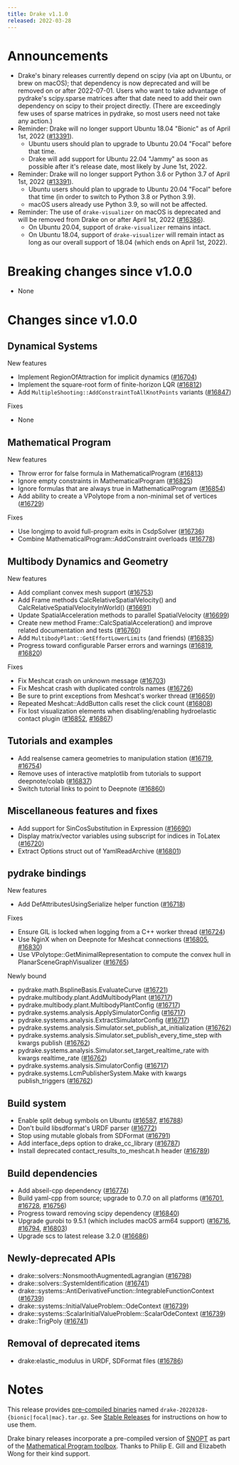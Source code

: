 ```yaml
---
title: Drake v1.1.0
released: 2022-03-28
---
```


# Announcements

* Drake's binary releases currently depend on scipy (via apt on Ubuntu, or brew
  on macOS); that dependency is now deprecated and will be removed on or after
  2022-07-01. Users who want to take advantage of pydrake's scipy.sparse
  matrices after that date need to add their own dependency on scipy to their
  project directly. (There are exceedingly few uses of sparse matrices in
  pydrake, so most users need not take any action.)
* Reminder: Drake will no longer support Ubuntu 18.04 "Bionic" as of
  April 1st, 2022 ([#13391][_#13391]).
  * Ubuntu users should plan to upgrade to Ubuntu 20.04 "Focal" before that
    time.
  * Drake will add support for Ubuntu 22.04 "Jammy" as soon as possible
    after it's release date, most likely by June 1st, 2022.
* Reminder: Drake will no longer support Python 3.6 or Python 3.7 of
  April 1st, 2022 ([#13391][_#13391]).
  * Ubuntu users should plan to upgrade to Ubuntu 20.04 "Focal" before that
    time (in order to switch to Python 3.8 or Python 3.9).
  * macOS users already use Python 3.9, so will not be affected.
* Reminder: The use of ``drake-visualizer`` on macOS is deprecated and will be
  removed from Drake on or after April 1st, 2022 ([#16386][_#16386]).
  * On Ubuntu 20.04, support of ``drake-visualizer`` remains intact.
  * On Ubuntu 18.04, support of ``drake-visualizer`` will remain intact as
    long as our overall support of 18.04 (which ends on April 1st, 2022).

# Breaking changes since v1.0.0

* None

# Changes since v1.0.0

## Dynamical Systems

<!-- <relnotes for systems go here> -->

New features

* Implement RegionOfAttraction for implicit dynamics ([#16704][_#16704])
* Implement the square-root form of finite-horizon LQR ([#16812][_#16812])
* Add `MultipleShooting::AddConstraintToAllKnotPoints` variants ([#16847][_#16847])

Fixes

* None

## Mathematical Program

<!-- <relnotes for solvers go here> -->

New features

* Throw error for false formula in MathematicalProgram ([#16813][_#16813])
* Ignore empty constraints in MathematicalProgram ([#16825][_#16825])
* Ignore formulas that are always true in MathematicalProgram  ([#16854][_#16854])
* Add ability to create a VPolytope from a non-minimal set of vertices ([#16729][_#16729])

Fixes

* Use longjmp to avoid full-program exits in CsdpSolver ([#16736][_#16736])
* Combine MathematicalProgram::AddConstraint overloads ([#16778][_#16778])

## Multibody Dynamics and Geometry

<!-- <relnotes for geometry,multibody go here> -->

New features

* Add compliant convex mesh support ([#16753][_#16753])
* Add Frame methods CalcRelativeSpatialVelocity() and CalcRelativeSpatialVelocityInWorld() ([#16691][_#16691])
* Update SpatialAcceleration methods to parallel SpatialVelocity ([#16699][_#16699])
* Create new method Frame::CalcSpatialAcceleration() and improve related documentation and tests ([#16760][_#16760])
* Add `MultibodyPlant::GetEffortLowerLimits` (and friends) ([#16835][_#16835])
* Progress toward configurable Parser errors and warnings ([#16819][_#16819], [#16820][_#16820])

Fixes

* Fix Meshcat crash on unknown message ([#16703][_#16703])
* Fix Meshcat crash with duplicated controls names ([#16726][_#16726])
* Be sure to print exceptions from Meshcat's worker thread ([#16659][_#16659])
* Repeated Meshcat::AddButton calls reset the click count ([#16808][_#16808])
* Fix lost visualization elements when disabling/enabling hydroelastic contact plugin ([#16852][_#16852], [#16867][_#16867])

## Tutorials and examples

<!-- <relnotes for examples,tutorials go here> -->

* Add realsense camera geometries to manipulation station ([#16719][_#16719], [#16754][_#16754])
* Remove uses of interactive matplotlib from tutorials to support deepnote/colab ([#16837][_#16837])
* Switch tutorial links to point to Deepnote ([#16860][_#16860])

## Miscellaneous features and fixes

<!-- <relnotes for common,math,lcm,lcmtypes,manipulation,perception go here> -->

* Add support for SinCosSubstitution in Expression ([#16690][_#16690])
* Display matrix/vector variables using subscript for indices in ToLatex ([#16720][_#16720])
* Extract Options struct out of YamlReadArchive ([#16801][_#16801])

## pydrake bindings

<!-- <relnotes for bindings go here> -->

New features

* Add DefAttributesUsingSerialize helper function ([#16718][_#16718])

Fixes

* Ensure GIL is locked when logging from a C++ worker thread ([#16724][_#16724])
* Use NginX when on Deepnote for Meshcat connections ([#16805][_#16805], [#16830][_#16830])
* Use VPolytope::GetMinimalRepresentation to compute the convex hull in PlanarSceneGraphVisualizer ([#16765][_#16765])

Newly bound

* pydrake.math.BsplineBasis.EvaluateCurve ([#16721][_#16721])
* pydrake.multibody.plant.AddMultibodyPlant ([#16717][_#16717])
* pydrake.multibody.plant.MultibodyPlantConfig ([#16717][_#16717])
* pydrake.systems.analysis.ApplySimulatorConfig ([#16717][_#16717])
* pydrake.systems.analysis.ExtractSimulatorConfig ([#16717][_#16717])
* pydrake.systems.analysis.Simulator.set_publish_at_initialization ([#16762][_#16762])
* pydrake.systems.analysis.Simulator.set_publish_every_time_step with kwargs publish ([#16762][_#16762])
* pydrake.systems.analysis.Simulator.set_target_realtime_rate with kwargs realtime_rate ([#16762][_#16762])
* pydrake.systems.analysis.SimulatorConfig ([#16717][_#16717])
* pydrake.systems.LcmPublisherSystem.Make with kwargs publish_triggers ([#16762][_#16762])

## Build system

<!-- <relnotes for cmake,doc,setup,third_party,tools go here> -->

* Enable split debug symbols on Ubuntu ([#16587][_#16587], [#16788][_#16788])
* Don't build libsdformat's URDF parser ([#16772][_#16772])
* Stop using mutable globals from SDFormat ([#16791][_#16791])
* Add interface_deps option to drake_cc_library ([#16787][_#16787])
* Install deprecated contact_results_to_meshcat.h header ([#16789][_#16789])

## Build dependencies

<!-- Manually relocate any "Upgrade foo_external to latest" lines to here, -->
<!-- and then sort them alphabetically. -->

* Add abseil-cpp dependency ([#16774][_#16774])
* Build yaml-cpp from source; upgrade to 0.7.0 on all platforms ([#16701][_#16701], [#16728][_#16728], [#16756][_#16756])
* Progress toward removing scipy dependency ([#16840][_#16840])
* Upgrade gurobi to 9.5.1 (which includes macOS arm64 support) ([#16716][_#16716], [#16794][_#16794], [#16803][_#16803])
* Upgrade scs to latest release 3.2.0 ([#16686][_#16686])

## Newly-deprecated APIs

* drake::solvers::NonsmoothAugmentedLagrangian ([#16798][_#16798])
* drake::solvers::SystemIdentification ([#16741][_#16741])
* drake::systems::AntiDerivativeFunction::IntegrableFunctionContext ([#16739][_#16739])
* drake::systems::InitialValueProblem::OdeContext ([#16739][_#16739])
* drake::systems::ScalarInitialValueProblem::ScalarOdeContext ([#16739][_#16739])
* drake::TrigPoly ([#16741][_#16741])

## Removal of deprecated items

* drake:elastic_modulus in URDF, SDFormat files ([#16786][_#16786])

# Notes

This release provides [pre-compiled binaries](https://github.com/RobotLocomotion/drake/releases/tag/v1.1.0) named
``drake-20220328-{bionic|focal|mac}.tar.gz``. See [Stable Releases](/from_binary.html#stable-releases) for instructions on how to use them.

Drake binary releases incorporate a pre-compiled version of [SNOPT](https://ccom.ucsd.edu/~optimizers/solvers/snopt/) as part of the
[Mathematical Program toolbox](https://drake.mit.edu/doxygen_cxx/group__solvers.html). Thanks to
Philip E. Gill and Elizabeth Wong for their kind support.

<!-- <begin issue links> -->
[_#13391]: https://github.com/RobotLocomotion/drake/pull/13391
[_#16386]: https://github.com/RobotLocomotion/drake/pull/16386
[_#16587]: https://github.com/RobotLocomotion/drake/pull/16587
[_#16659]: https://github.com/RobotLocomotion/drake/pull/16659
[_#16686]: https://github.com/RobotLocomotion/drake/pull/16686
[_#16690]: https://github.com/RobotLocomotion/drake/pull/16690
[_#16691]: https://github.com/RobotLocomotion/drake/pull/16691
[_#16699]: https://github.com/RobotLocomotion/drake/pull/16699
[_#16701]: https://github.com/RobotLocomotion/drake/pull/16701
[_#16703]: https://github.com/RobotLocomotion/drake/pull/16703
[_#16704]: https://github.com/RobotLocomotion/drake/pull/16704
[_#16716]: https://github.com/RobotLocomotion/drake/pull/16716
[_#16717]: https://github.com/RobotLocomotion/drake/pull/16717
[_#16718]: https://github.com/RobotLocomotion/drake/pull/16718
[_#16719]: https://github.com/RobotLocomotion/drake/pull/16719
[_#16720]: https://github.com/RobotLocomotion/drake/pull/16720
[_#16721]: https://github.com/RobotLocomotion/drake/pull/16721
[_#16724]: https://github.com/RobotLocomotion/drake/pull/16724
[_#16726]: https://github.com/RobotLocomotion/drake/pull/16726
[_#16728]: https://github.com/RobotLocomotion/drake/pull/16728
[_#16729]: https://github.com/RobotLocomotion/drake/pull/16729
[_#16736]: https://github.com/RobotLocomotion/drake/pull/16736
[_#16739]: https://github.com/RobotLocomotion/drake/pull/16739
[_#16741]: https://github.com/RobotLocomotion/drake/pull/16741
[_#16753]: https://github.com/RobotLocomotion/drake/pull/16753
[_#16754]: https://github.com/RobotLocomotion/drake/pull/16754
[_#16756]: https://github.com/RobotLocomotion/drake/pull/16756
[_#16760]: https://github.com/RobotLocomotion/drake/pull/16760
[_#16762]: https://github.com/RobotLocomotion/drake/pull/16762
[_#16765]: https://github.com/RobotLocomotion/drake/pull/16765
[_#16772]: https://github.com/RobotLocomotion/drake/pull/16772
[_#16774]: https://github.com/RobotLocomotion/drake/pull/16774
[_#16778]: https://github.com/RobotLocomotion/drake/pull/16778
[_#16786]: https://github.com/RobotLocomotion/drake/pull/16786
[_#16787]: https://github.com/RobotLocomotion/drake/pull/16787
[_#16788]: https://github.com/RobotLocomotion/drake/pull/16788
[_#16789]: https://github.com/RobotLocomotion/drake/pull/16789
[_#16791]: https://github.com/RobotLocomotion/drake/pull/16791
[_#16794]: https://github.com/RobotLocomotion/drake/pull/16794
[_#16798]: https://github.com/RobotLocomotion/drake/pull/16798
[_#16801]: https://github.com/RobotLocomotion/drake/pull/16801
[_#16803]: https://github.com/RobotLocomotion/drake/pull/16803
[_#16805]: https://github.com/RobotLocomotion/drake/pull/16805
[_#16808]: https://github.com/RobotLocomotion/drake/pull/16808
[_#16812]: https://github.com/RobotLocomotion/drake/pull/16812
[_#16813]: https://github.com/RobotLocomotion/drake/pull/16813
[_#16819]: https://github.com/RobotLocomotion/drake/pull/16819
[_#16820]: https://github.com/RobotLocomotion/drake/pull/16820
[_#16825]: https://github.com/RobotLocomotion/drake/pull/16825
[_#16830]: https://github.com/RobotLocomotion/drake/pull/16830
[_#16835]: https://github.com/RobotLocomotion/drake/pull/16835
[_#16837]: https://github.com/RobotLocomotion/drake/pull/16837
[_#16840]: https://github.com/RobotLocomotion/drake/pull/16840
[_#16847]: https://github.com/RobotLocomotion/drake/pull/16847
[_#16852]: https://github.com/RobotLocomotion/drake/pull/16852
[_#16854]: https://github.com/RobotLocomotion/drake/pull/16854
[_#16860]: https://github.com/RobotLocomotion/drake/pull/16860
[_#16867]: https://github.com/RobotLocomotion/drake/pull/16867
<!-- <end issue links> -->

<!--
  Current oldest_commit 06e1deb12539f05eff968c5bd9e11d259916f268 (exclusive).
  Current newest_commit c79c94b0afcf2b2691f81b5a27e15dd32a5c3a23 (inclusive).
-->
